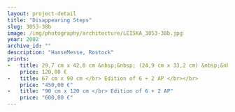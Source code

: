 ```yaml
---
layout: project-detail
title: "Disappearing Steps"
slug: 3053-38b
image: /img/photography/architecture/LEISKA_3053-38b.jpg
year: 2002
archive_id: ""
description: "HanseMesse, Rostock"
prints:
-   title: 29,7 cm x 42,0 cm &nbsp;&nbsp; (24,9 cm x 33,2 cm) &nbsp;&nbsp;</br> Edition of 120 + 6 AP </br></br>
    price: 120,00 €
-   title: 67 cm x 90 cm </br> Edition of 6 + 2 AP </br></br>
    price: "450,00 €"
-   title: "90 cm x 120 cm </br> Edition of 6 + 2 AP"
    price: "600,00 €"
---
```


